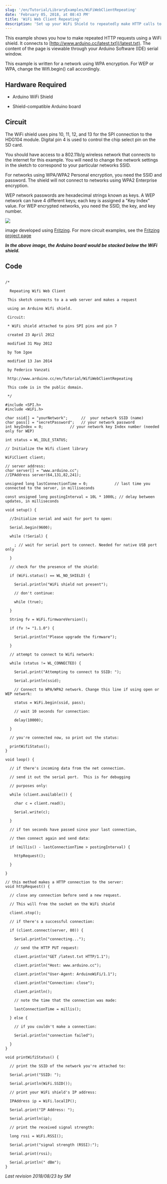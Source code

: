 ```yaml
---
slug: '/en/Tutorial/LibraryExamples/WiFiWebClientRepeating'
date: 'February 05, 2018, at 08:43 PM'
title: 'WiFi Web Client Repeating'
description: 'Set up your WiFi Shield to repeatedly make HTTP calls to a server.'
---
```


This example shows you how to make repeated HTTP requests using a WiFi shield.  It connects to  [http://www.arduino.cc/latest.txt](/latest.txt). The content of the page is viewable through your Arduino Software (IDE) serial window.

This example is written for a network using WPA encryption. For  WEP or WPA, change the Wifi.begin() call accordingly.

## Hardware Required

- Arduino WiFi Shield

- Shield-compatible Arduino board

## Circuit

The WiFi shield uses pins 10, 11, 12, and 13 for the SPI connection to the HDG104 module. Digital pin 4 is used to control the chip select pin on the SD card.

You should have access to a 802.11b/g wireless network that connects to the internet for this example. You will need to change the network settings in the sketch to correspond to your particular networks SSID.

For networks using WPA/WPA2 Personal encryption, you need the SSID and password. The shield will not connect to networks using WPA2 Enterprise encryption.

WEP network passwords are hexadecimal strings known as keys. A WEP network can have 4 different keys; each key is assigned a "Key Index" value. For WEP encrypted networks, you need the SSID, the key, and key number.

![](assets/WiFiShield_bb.png)

image developed using [Fritzing](http://www.fritzing.org). For more circuit examples, see the [Fritzing project page](http://fritzing.org/projects/)

***In the above image, the Arduino board would be stacked below the WiFi shield.***

## Code

```arduino

/*

  Repeating Wifi Web Client

 This sketch connects to a a web server and makes a request

 using an Arduino Wifi shield.

 Circuit:

 * WiFi shield attached to pins SPI pins and pin 7

 created 23 April 2012

 modified 31 May 2012

 by Tom Igoe

 modified 13 Jan 2014

 by Federico Vanzati

 http://www.arduino.cc/en/Tutorial/WifiWebClientRepeating

 This code is in the public domain.

 */

#include <SPI.h>
#include <WiFi.h>

char ssid[] = "yourNetwork";      //  your network SSID (name)
char pass[] = "secretPassword";   // your network password
int keyIndex = 0;            // your network key Index number (needed only for WEP)

int status = WL_IDLE_STATUS;

// Initialize the Wifi client library

WiFiClient client;

// server address:
char server[] = "www.arduino.cc";
//IPAddress server(64,131,82,241);

unsigned long lastConnectionTime = 0;            // last time you connected to the server, in milliseconds

const unsigned long postingInterval = 10L * 1000L; // delay between updates, in milliseconds

void setup() {

  //Initialize serial and wait for port to open:

  Serial.begin(9600);

  while (!Serial) {

    ; // wait for serial port to connect. Needed for native USB port only

  }

  // check for the presence of the shield:

  if (WiFi.status() == WL_NO_SHIELD) {

    Serial.println("WiFi shield not present");

    // don't continue:

    while (true);

  }

  String fv = WiFi.firmwareVersion();

  if (fv != "1.1.0") {

    Serial.println("Please upgrade the firmware");

  }

  // attempt to connect to Wifi network:

  while (status != WL_CONNECTED) {

    Serial.print("Attempting to connect to SSID: ");

    Serial.println(ssid);

    // Connect to WPA/WPA2 network. Change this line if using open or WEP network:

    status = WiFi.begin(ssid, pass);

    // wait 10 seconds for connection:

    delay(10000);

  }

  // you're connected now, so print out the status:

  printWifiStatus();
}

void loop() {

  // if there's incoming data from the net connection.

  // send it out the serial port.  This is for debugging

  // purposes only:

  while (client.available()) {

    char c = client.read();

    Serial.write(c);

  }

  // if ten seconds have passed since your last connection,

  // then connect again and send data:

  if (millis() - lastConnectionTime > postingInterval) {

    httpRequest();

  }

}

// this method makes a HTTP connection to the server:
void httpRequest() {

  // close any connection before send a new request.

  // This will free the socket on the WiFi shield

  client.stop();

  // if there's a successful connection:

  if (client.connect(server, 80)) {

    Serial.println("connecting...");

    // send the HTTP PUT request:

    client.println("GET /latest.txt HTTP/1.1");

    client.println("Host: www.arduino.cc");

    client.println("User-Agent: ArduinoWiFi/1.1");

    client.println("Connection: close");

    client.println();

    // note the time that the connection was made:

    lastConnectionTime = millis();

  } else {

    // if you couldn't make a connection:

    Serial.println("connection failed");

  }
}

void printWifiStatus() {

  // print the SSID of the network you're attached to:

  Serial.print("SSID: ");

  Serial.println(WiFi.SSID());

  // print your WiFi shield's IP address:

  IPAddress ip = WiFi.localIP();

  Serial.print("IP Address: ");

  Serial.println(ip);

  // print the received signal strength:

  long rssi = WiFi.RSSI();

  Serial.print("signal strength (RSSI):");

  Serial.print(rssi);

  Serial.println(" dBm");
}
```


*Last revision 2018/08/23 by SM*
